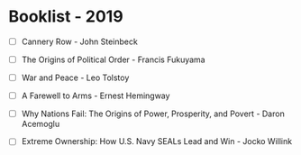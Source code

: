 # Booklist - 2019

- [ ] Cannery Row - John Steinbeck
- [ ] The Origins of Political Order - Francis Fukuyama
- [ ] War and Peace - Leo Tolstoy
- [ ] A Farewell to Arms - Ernest Hemingway
- [ ] Why Nations Fail: The Origins of Power, Prosperity, and Povert - Daron Acemoglu
- [ ] Extreme Ownership: How U.S. Navy SEALs Lead and Win - Jocko Willink

